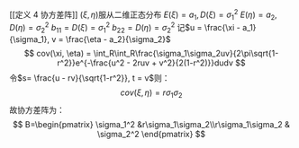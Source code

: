 [[定义 4 协方差阵]]
$(\xi, \eta)$服从二维正态分布
$E(\xi) = a_1, D(\xi)=\sigma_1^2$
$E(\eta)=a_2, D(\eta)=\sigma_2^2$
$b_{11} = D(\xi) = \sigma_1^2$
$b_{22}=D(\eta) = \sigma_2^2$
记$u = \frac{\xi - a_1}{\sigma_1}, v = \frac{\eta - a_2}{\sigma_2}$
$$
cov(\xi, \eta) = \int_R\int_R\frac{\sigma_1\sigma_2uv}{2\pi\sqrt{1-r^2}}e^{-\frac{u^2 - 2ruv + v^2}{2(1-r^2)}}dudv
$$
令$s= \frac{u - rv}{\sqrt{1-r^2}}, t = v$则：
$$
cov(\xi, \eta) = r\sigma_1\sigma_2
$$
故协方差阵为：
$$
B=\begin{pmatrix}
\sigma_1^2 &r\sigma_1\sigma_2\\r\sigma_1\sigma_2 & \sigma_2^2
\end{pmatrix}
$$
